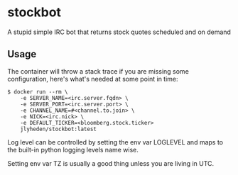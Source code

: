 # stockbot

A stupid simple IRC bot that returns stock quotes scheduled and on demand

## Usage

The container will throw a stack trace if you are missing some configuration, here's what's needed at some point in time:

```
$ docker run --rm \
    -e SERVER_NAME=<irc.server.fqdn> \
    -e SERVER_PORT=<irc.server.port> \
    -e CHANNEL_NAME=#<channel.to.join> \
    -e NICK=<irc.nick> \
    -e DEFAULT_TICKER=<bloomberg.stock.ticker>
    jlyheden/stockbot:latest
```

Log level can be controlled by setting the env var LOGLEVEL and maps to the built-in python logging levels name wise.

Setting env var TZ is usually a good thing unless you are living in UTC.